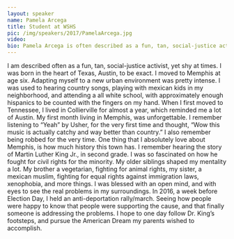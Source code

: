 ```yaml
---
layout: speaker
name: Pamela Arcega
title: Student at WSHS
pic: /img/speakers/2017/PamelaArcega.jpg
video:
bio: Pamela Arcega is often described as a fun, tan, social-justice activist, yet shy at times. Born in the heart of Texas, Austin and moved to Memphis at age six, adapting herself to a new urban environment was pretty intense. I was used to...
---
```


I am described often as a fun, tan, social-justice activist, yet shy at times. I was born in the heart of Texas, Austin, to be exact. I moved to Memphis at age six. Adapting myself to a new urban environment was pretty intense. I was used to hearing country songs, playing with mexican kids in my neighborhood, and attending a all white school, with approximately enough hispanics to be counted with the fingers on my hand. When I first moved to Tennessee, I lived in Collierville for almost a year, which reminded me a lot of Austin. My first month living in Memphis, was unforgettable. I remember listening to “Yeah” by Usher, for the very first time and thought, “Wow this music is actually catchy and way better than country.” I also remember being robbed for the very time. One thing that I absolutely love about Memphis, is how much history this town has. I remember hearing the story of Martin Luther King Jr., in second grade. I was so fascinated on how he fought for civil rights for the minority. My older siblings shaped my mentality a lot. My brother a vegetarian, fighting for animal rights, my sister, a mexican muslim, fighting for equal rights against immigration laws, xenophobia, and more things. I was blessed with an open mind, and with eyes to see the real problems in my surroundings. In 2016, a week before Election Day, I held an anti-deportation rally/march. Seeing how people were happy to know that people were supporting the cause, and that finally someone is addressing the problems. I hope to one day follow Dr. King’s footsteps, and pursue the American Dream my parents wished to accomplish.
